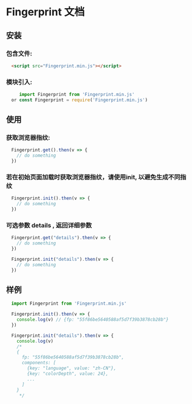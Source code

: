 # Fingerprint 文档

## 安装

### 包含文件:
```html
  <script src="Fingerprint.min.js"></script>
```

### 模块引入:
```js
     import Fingerprint from 'Fingerprint.min.js'
  or const Fingerprint = require('Fingerprint.min.js')
```
## 使用

### 获取浏览器指纹:
```js
  Fingerprint.get().then(v => {
    // do something
  })
```
### 若在初始页面加载时获取浏览器指纹，请使用init, 以避免生成不同指纹
```js
  Fingerprint.init().then(v => {
    // do something
  })
```
### 可选参数 details , 返回详细参数
```js
  Fingerprint.get("details").then(v => {
    // do something
  })

  Fingerprint.init("details").then(v => {
    // do something
  })
```

## 样例
```js
  import Fingerprint from 'Fingerprint.min.js'

  Fingerprint.init().then(v => {
    console.log(v) // {fp: "55f86be5640588af5d7f39b3878cb28b"}
  })

  Fingerprint.init("details").then(v => {
    console.log(v)
    /* 
    {
      fp: "55f86be5640588af5d7f39b3878cb28b",
      components: [
        {key: "language", value: "zh-CN"},
        {key: "colorDepth", value: 24},
        ...
      ]
    }
     */
```


